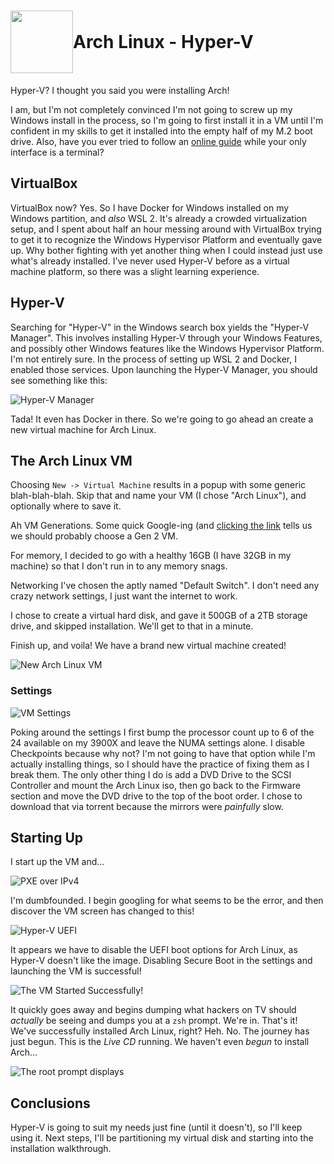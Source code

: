 <h1 style="display: flex; align-items: center;">
  <img
    src="https://upload.wikimedia.org/wikipedia/commons/a/a5/Archlinux-icon-crystal-64.svg"
    height="100"
  />
  Arch Linux - Hyper-V
</h1>

Hyper-V? I thought you said you were installing Arch!

I am, but I'm not completely convinced I'm not going to screw up my Windows
install in the process, so I'm going to first install it in a VM until I'm
confident in my skills to get it installed into the empty half of my M.2 boot
drive. Also, have you ever tried to follow an [online
guide](https://wiki.archlinux.org/index.php/Installation_guide) while your
only interface is a terminal?

## VirtualBox

VirtualBox now? Yes. So I have Docker for Windows installed on my Windows
partition, and _also_ WSL 2. It's already a crowded virtualization setup, and
I spent about half an hour messing around with VirtualBox trying to get it to
recognize the Windows Hypervisor Platform and eventually gave up. Why bother
fighting with yet another thing when I could instead just use what's already
installed. I've never used Hyper-V before as a virtual machine platform, so
there was a slight learning experience.

## Hyper-V

Searching for "Hyper-V" in the Windows search box yields the "Hyper-V
Manager". This involves installing Hyper-V through your Windows Features, and
possibly other Windows features like the Windows Hypervisor Platform. I'm not
entirely sure. In the process of setting up WSL 2 and Docker, I enabled those
services. Upon launching the Hyper-V Manager, you should see something like
this:

![Hyper-V Manager](/posts/arch-linux/002.hyperv/002.001.hyperv-empty.png)

Tada! It even has Docker in there. So we're going to go ahead an create a new
virtual machine for Arch Linux.

## The Arch Linux VM

Choosing `New -> Virtual Machine` results in a popup with some generic
blah-blah-blah. Skip that and name your VM (I chose "Arch Linux"), and
optionally where to save it.

Ah VM Generations. Some quick Google-ing (and [clicking the
link](https://docs.microsoft.com/en-us/windows-server/virtualization/hyper-v/plan/Should-I-create-a-generation-1-or-2-virtual-machine-in-Hyper-V?redirectedfrom=MSDN)
tells us we should probably choose a Gen 2 VM.

For memory, I decided to go with a healthy 16GB (I have 32GB in my machine)
so that I don't run in to any memory snags.

Networking I've chosen the aptly named "Default Switch". I don't need any
crazy network settings, I just want the internet to work.

I chose to create a virtual hard disk, and gave it 500GB of a 2TB storage
drive, and skipped installation. We'll get to that in a minute.

Finish up, and voila! We have a brand new virtual machine created!

![New Arch Linux VM](/posts/arch-linux/002.hyperv/002.002.new-vm.png)

### Settings

![VM Settings](/posts/arch-linux/002.hyperv/002.003.settings.png)

Poking around the settings I first bump the processor count up to 6 of the 24
available on my 3900X and leave the NUMA settings alone. I disable
Checkpoints because why not? I'm not going to have that option while I'm
actually installing things, so I should have the practice of fixing them as I
break them. The only other thing I do is add a DVD Drive to the SCSI
Controller and mount the Arch Linux iso, then go back to the Firmware section
and move the DVD drive to the top of the boot order. I chose to download that
via torrent because the mirrors were _painfully_ slow.

## Starting Up

I start up the VM and... 

![PXE over IPv4](/posts/arch-linux/002.hyperv/002.004.pxe-over-ipv4.png)

I'm dumbfounded. I begin googling for what seems to be the error, and then
discover the VM screen has changed to this!

![Hyper-V UEFI](/posts/arch-linux/002.hyperv/002.005.uefi-error.png)

It appears we have to disable the UEFI boot options for Arch Linux, as
Hyper-V doesn't like the image. Disabling Secure Boot in the settings and
launching the VM is successful!

![The VM Started Successfully!](/posts/arch-linux/002.hyperv/002.006.vm-startup.png)

It quickly goes away and begins dumping what hackers on TV should _actually_
be seeing and dumps you at a `zsh` prompt. We're in. That's it! We've
successfully installed Arch Linux, right? Heh. No. The journey has just begun.
This is the _Live CD_ running. We haven't even _begun_ to install Arch...

![The root prompt displays](/posts/arch-linux/002.hyperv/002.007.arch-prompt.png)

## Conclusions

Hyper-V is going to suit my needs just fine (until it doesn't), so I'll keep
using it. Next steps, I'll be partitioning my virtual disk and starting into
the installation walkthrough.